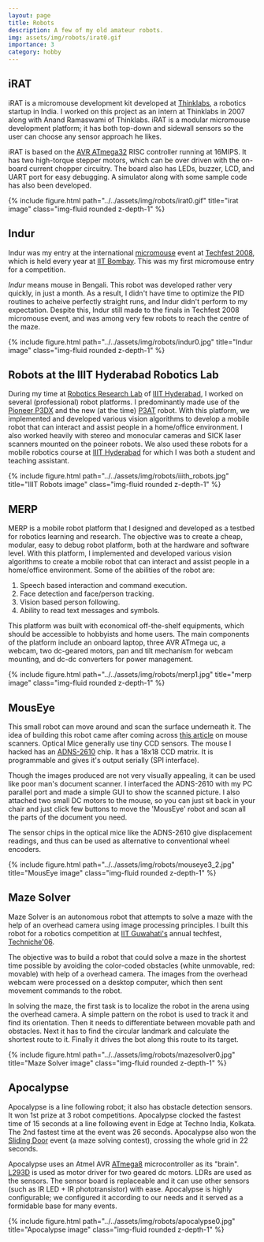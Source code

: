 ```yaml
---
layout: page
title: Robots
description: A few of my old amateur robots.
img: assets/img/robots/irat0.gif
importance: 3
category: hobby
---
```


## iRAT

<div class="row justify-content-sm-center">
    <div class="col-sm-8 mt-3 mt-md-0">
    	<p>
        iRAT is a micromouse development kit developed at <a href="https://www.crunchbase.com/organization/thinklabs-in/">Thinklabs</a>, a robotics startup in India. I worked on this project as an intern at Thinklabs in 2007 along with Anand Ramaswami of Thinklabs. iRAT is a modular micromouse development platform; it has both top-down and sidewall sensors so the user can choose any sensor approach he likes.
    	</p>
    	<p> iRAT is based on the <a href="http://www.atmel.com/dyn/products/product_card.asp?part_id=2014">AVR ATmega32</a> RISC controller running at 16MIPS. It has two high-torque stepper motors, which can be over driven with the on-board current chopper circuitry. The board also has LEDs, buzzer, LCD, and UART port for easy debugging. A simulator along with some sample code has also been developed.
    	</p>
    </div>
    <div class="col-sm-4 mt-3 mt-md-0">
        {% include figure.html path="../../assets/img/robots/irat0.gif" title="irat image" class="img-fluid rounded z-depth-1" %}
    </div>
</div>

## Indur

<div class="row justify-content-sm-center">
    <div class="col-sm-8 mt-3 mt-md-0">
    	<p>
        Indur was my entry at the international <a href="http://en.wikipedia.org/wiki/Micromouse">micromouse</a> event at <a href="http://www.techfest.org/">Techfest 2008</a>, which is held every year at <a href="http://www.iitb.ac.in/">IIT Bombay</a>. This was my first micromouse entry for a competition.
        </p>
		<p>
		<i>Indur</i> means mouse in Bengali. This robot was developed rather very quickly, in just a month. As a result, I didn't have time to optimize the PID routines to acheive perfectly straight runs, and Indur didn't perform to my expectation. Despite this, Indur still made to the finals in Techfest 2008 micromouse event, and was among very few robots to reach the centre of the maze. 
		</p>
<!-- 		<p>
		Specification:
		Motors: 2 x Stepper motors
		Battery: 6x li-ion
		DC-DC converter: PTN78000W (free sample from TI)
		CPU: AVR ATmega 32
		Motor driver: Allegro A3982 (free samples from Allegro)
		IR transmitter : OPE5594 (sourced from RS components)
		IR receiver : TSL262R (same as above)
		StraightSpeed: 1.9 m/s
		Acceleration:2.4 m/s/s
		Software: Flood-fill algorithm, In-place turns
		</p> -->
    </div>
    <div class="col-sm-4 mt-3 mt-md-0">
        {% include figure.html path="../../assets/img/robots/indur0.jpg" title="Indur image" class="img-fluid rounded z-depth-1" %}
    </div>
</div>


## Robots at the IIIT Hyderabad Robotics Lab

<div class="row justify-content-sm-center">
    <div class="col-sm-8 mt-3 mt-md-0">
    	<p>
        During my time at <a href="http://robotics.iiit.ac.in/">Robotics Research Lab</a> of <a href="http://iiit.ac.in/">IIIT Hyderabad</a>, I worked on several (professional) robot platforms. I predominantly made use of the <a href="http://www.mobilerobots.com/researchrobots/researchrobots/pioneerp3dx.aspx">Pioneer P3DX</a> and the new (at the time) <a href="http://www.mobilerobots.com/researchrobots/researchrobots/P3AT.aspx">P3AT</a> robot. With this platform, we implemented and developed various vision algorithms to develop a mobile robot that can interact and assist people in a home/office environment. I also worked heavily with stereo and monocular cameras and SICK laser scanners mounted on the poineer robots. We also used these robots for a mobile robotics course at <a href="http://iiit.ac.in/">IIIT Hyderabad</a> for which I was both a student and teaching assistant.
    	</p>
    </div>
    <div class="col-sm-4 mt-3 mt-md-0">
        {% include figure.html path="../../assets/img/robots/iiith_robots.jpg" title="IIIT Robots image" class="img-fluid rounded z-depth-1" %}
    </div>
</div>


## MERP

<div class="row justify-content-sm-center">
    <div class="col-sm-8 mt-3 mt-md-0">
    	<p>
        MERP is a mobile robot platform that I designed and developed as a testbed for robotics learning and research. The objective was to create a cheap, modular, easy to debug robot platform, both at the hardware and software level. With this platform, I implemented and developed various vision algorithms to create a mobile robot that can interact and assist people in a home/office environment. Some of the abilities of the robot are:
		<ol>
		  <li>Speech based interaction and command execution.</li>
		  <li>Face detection and face/person tracking.</li>
		  <li>Vision based person following.</li>
		  <li>Ability to read text messages and symbols.</li>
		</ol>
		This platform was built with economical off-the-shelf equipments, which should be accessible to hobbyists and home users. The main components of the platform include an onboard laptop, three AVR ATmega uc, a webcam, two dc-geared motors, pan and tilt mechanism for webcam mounting, and dc-dc converters for power management.
		</p>
    </div>
    <div class="col-sm-4 mt-3 mt-md-0">
        {% include figure.html path="../../assets/img/robots/merp1.jpg" title="merp image" class="img-fluid rounded z-depth-1" %}
    </div>
</div>


## MousEye

<div class="row justify-content-sm-center">
    <div class="col-sm-8 mt-3 mt-md-0">
    	<p>
        This small robot can move around and scan the surface underneath it. The idea of building this robot came after coming across <a href="http://spritesmods.com/?art=mouseeye">this article</a> on mouse scanners. Optical Mice generally use tiny CCD sensors. The mouse I hacked has an <a href="http://www.avagotech.com/products/optical_navigation_sensors/led-based_sensors/adns-2610/">ADNS-2610</a> chip. It has a 18x18 CCD matrix. It is programmable and gives it's output serially (SPI interface).
        </p>
        <p>
		Though the images produced are not very visually appealing, it can be used like poor man's document scanner. I interfaced the ADNS-2610 with my PC parallel port and made a simple GUI to show the scanned picture. I also attached two small DC motors to the mouse, so you can just sit back in your chair and just click few buttons to move the 'MousEye' robot and scan all the parts of the document you need.
		</p>
		<p>
		The sensor chips in the optical mice like the ADNS-2610 give displacement readings, and thus can be used as alternative to conventional wheel encoders.
		</p>
    </div>
    <div class="col-sm-4 mt-3 mt-md-0">
        {% include figure.html path="../../assets/img/robots/mouseye3_2.jpg" title="MousEye image" class="img-fluid rounded z-depth-1" %}
    </div>
</div>


## Maze Solver

<div class="row justify-content-sm-center">
    <div class="col-sm-8 mt-3 mt-md-0">
    	<p>
        Maze Solver is an autonomous robot that attempts to solve a maze with the help of an overhead camera using image processing principles. I built this robot for a robotics competition at <a href="http://www.iitg.ernet.in/">IIT Guwahati's</a> annual techfest, <a href="http://www.techniche.in/">Techniche'06</a>.
    	</p>
    	<p>
		The objective was to build a robot that could solve a maze in the shortest time possible by avoiding the color-coded obstacles (white unmovable, red: movable) with help of a overhead camera. The images from the overhead webcam were processed on a desktop computer, which then sent movement commands to the robot.
		</p>
		<p>
		In solving the maze, the first task is to localize the robot in the arena using the overhead camera. A simple pattern on the robot is used to track it and find its orientation. Then it needs to differentiate between movable path and obstacles. Next it has to find the circular landmark and calculate the shortest route to it. Finally it drives the bot along this route to its target.
		</p>
    </div>
    <div class="col-sm-4 mt-3 mt-md-0">
        {% include figure.html path="../../assets/img/robots/mazesolver0.jpg" title="Maze Solver image" class="img-fluid rounded z-depth-1" %}
    </div>
</div>


## Apocalypse

<div class="row justify-content-sm-center">
    <div class="col-sm-8 mt-3 mt-md-0">
    	<p>
        Apocalypse is a line following robot; it also has obstacle detection sensors. It won 1st prize at 3 robot competitions. Apocalypse clocked the fastest time of 15 seconds at a line following event in Edge at Techno India, Kolkata. The 2nd fastest time at the event was 26 seconds. Apocalypse also won the <a href="http://www.youtube.com/watch?v=AXHqOU20SOg/">Sliding Door</a> event (a maze solving contest), crossing the whole grid in 22 seconds.
        </p>
        <p>
		Apocalypse uses an Atmel AVR <a href="http://www.atmel.com/dyn/resources/prod_documents/2486S.pdf">ATmega8</a> microcontroller as its "brain". <a href="http://www.st.com/stonline/books/pdf/docs/1330.pdf">L293D</a> is used as motor driver for two geared dc motors. LDRs are used as the sensors. The sensor board is replaceable and it can use other sensors (such as IR LED + IR phototransistor) with ease. Apocalypse is highly configurable; we configured it according to our needs and it served as a formidable base for many events.
		</p>
    </div>
    <div class="col-sm-4 mt-3 mt-md-0">
        {% include figure.html path="../../assets/img/robots/apocalypse0.jpg" title="Apocalypse image" class="img-fluid rounded z-depth-1" %}
    </div>
</div>






